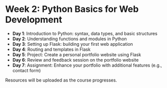 # **Week 2: Python Basics for Web Development**

- **Day 1**: Introduction to Python: syntax, data types, and basic structures
- **Day 2**: Understanding functions and modules in Python
- **Day 3**: Setting up Flask: building your first web application
- **Day 4**: Routing and templates in Flask
- **Day 5**: Project: Create a personal portfolio website using Flask
- **Day 6**: Review and feedback session on the portfolio website
- **Day 7**: Assignment: Enhance your portfolio with additional features (e.g., contact form)

Resources will be uploaded as the course progresses.
